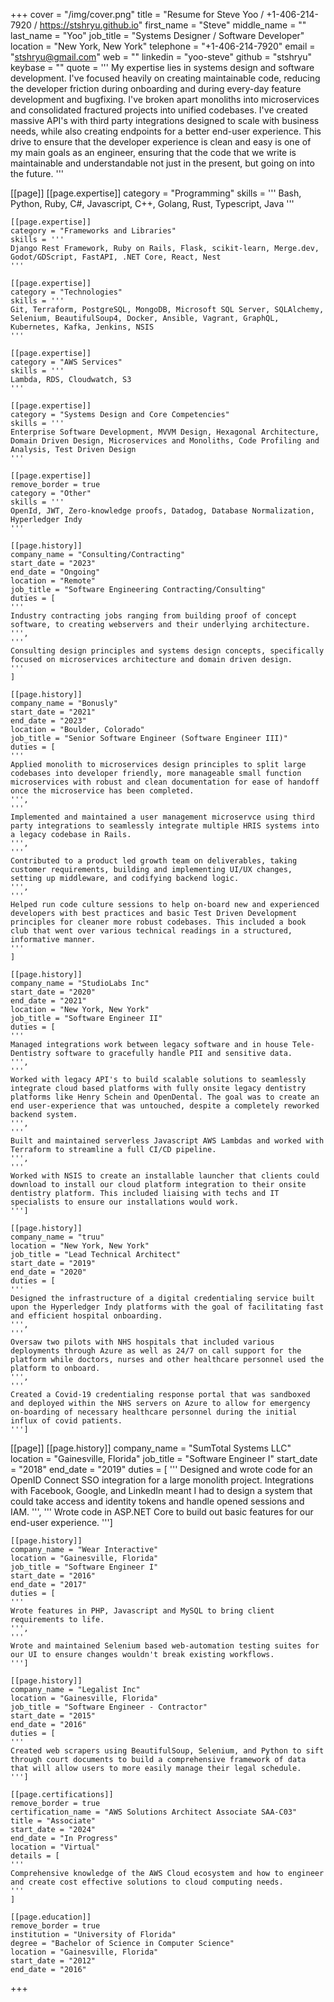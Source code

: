 +++
cover = "/img/cover.png"
title = "Resume for Steve Yoo / +1-406-214-7920 / https://stshryu.github.io"
first_name = "Steve"
middle_name = ""
last_name = "Yoo"
job_title = "Systems Designer / Software Developer"
location = "New York, New York"
telephone = "+1-406-214-7920"
email = "stshryu@gmail.com"
web = ""
linkedin = "yoo-steve"
github = "stshryu"
keybase = ""
quote = '''
My expertise lies in systems design and software development. I've focused heavily on creating maintainable code, reducing the developer friction during onboarding and during every-day feature development and bugfixing.
 I've broken apart monoliths into microservices and consolidated fractured projects into unified codebases. I've created massive API's with third party integrations designed to scale with business needs, while also creating endpoints for a better end-user experience.
 This drive to ensure that the developer experience is clean and easy is one of my main goals as an engineer, ensuring that the code that we write is maintainable and understandable not just in the present, but going on into the future.
'''

[[page]]
    [[page.expertise]]
    category = "Programming"
    skills = '''
    Bash, Python, Ruby, C#, Javascript, C++, Golang, Rust, Typescript, Java
    '''

    [[page.expertise]]
    category = "Frameworks and Libraries"
    skills = '''
    Django Rest Framework, Ruby on Rails, Flask, scikit-learn, Merge.dev, Godot/GDScript, FastAPI, .NET Core, React, Nest
    '''

    [[page.expertise]]
    category = "Technologies"
    skills = '''
    Git, Terraform, PostgreSQL, MongoDB, Microsoft SQL Server, SQLAlchemy, Selenium, BeautifulSoup4, Docker, Ansible, Vagrant, GraphQL, Kubernetes, Kafka, Jenkins, NSIS
    '''

    [[page.expertise]]
    category = "AWS Services"
    skills = '''
    Lambda, RDS, Cloudwatch, S3 
    '''

    [[page.expertise]]
    category = "Systems Design and Core Competencies"
    skills = '''
    Enterprise Software Development, MVVM Design, Hexagonal Architecture, Domain Driven Design, Microservices and Monoliths, Code Profiling and Analysis, Test Driven Design
    '''

    [[page.expertise]]
    remove_border = true
    category = "Other"
    skills = '''
    OpenId, JWT, Zero-knowledge proofs, Datadog, Database Normalization, Hyperledger Indy 
    '''

    [[page.history]] 
    company_name = "Consulting/Contracting"
    start_date = "2023"
    end_date = "Ongoing"
    location = "Remote"
    job_title = "Software Engineering Contracting/Consulting"
    duties = [
    '''
    Industry contracting jobs ranging from building proof of concept software, to creating webservers and their underlying architecture.
    ''',
    '''
    Consulting design principles and systems design concepts, specifically focused on microservices architecture and domain driven design.
    '''
    ]

    [[page.history]]
    company_name = "Bonusly"
    start_date = "2021"
    end_date = "2023"
    location = "Boulder, Colorado"
    job_title = "Senior Software Engineer (Software Engineer III)"
    duties = [
    '''
    Applied monolith to microservices design principles to split large codebases into developer friendly, more manageable small function microservices with robust and clean documentation for ease of handoff once the microservice has been completed.
    ''',
    '''
    Implemented and maintained a user management microservce using third party integrations to seamlessly integrate multiple HRIS systems into a legacy codebase in Rails.
    ''',
    '''
    Contributed to a product led growth team on deliverables, taking customer requirements, building and implementing UI/UX changes, setting up middleware, and codifying backend logic.
    ''',
    '''
    Helped run code culture sessions to help on-board new and experienced developers with best practices and basic Test Driven Development principles for cleaner more robust codebases. This included a book club that went over various technical readings in a structured, informative manner.
    '''
    ]
    
    [[page.history]]
    company_name = "StudioLabs Inc"
    start_date = "2020"
    end_date = "2021"
    location = "New York, New York"
    job_title = "Software Engineer II"
    duties = [
    '''
    Managed integrations work between legacy software and in house Tele-Dentistry software to gracefully handle PII and sensitive data.
    ''',
    '''
    Worked with legacy API's to build scalable solutions to seamlessly integrate cloud based platforms with fully onsite legacy dentistry platforms like Henry Schein and OpenDental. The goal was to create an end user-experience that was untouched, despite a completely reworked backend system.
    ''',
    '''
    Built and maintained serverless Javascript AWS Lambdas and worked with Terraform to streamline a full CI/CD pipeline.
    ''',
    '''
    Worked with NSIS to create an installable launcher that clients could download to install our cloud platform integration to their onsite dentistry platform. This included liaising with techs and IT specialists to ensure our installations would work.
    ''']

    [[page.history]]
    company_name = "truu"
    location = "New York, New York"
    job_title = "Lead Technical Architect"
    start_date = "2019"
    end_date = "2020"
    duties = [
    '''
    Designed the infrastructure of a digital credentialing service built upon the Hyperledger Indy platforms with the goal of facilitating fast and efficient hospital onboarding.
    ''',
    '''
    Oversaw two pilots with NHS hospitals that included various deployments through Azure as well as 24/7 on call support for the platform while doctors, nurses and other healthcare personnel used the platform to onboard.
    ''',
    '''
    Created a Covid-19 credentialing response portal that was sandboxed and deployed within the NHS servers on Azure to allow for emergency on-boarding of necessary healthcare personnel during the initial influx of covid patients.
    ''']

[[page]]
    [[page.history]]
    company_name = "SumTotal Systems LLC"
    location = "Gainesville, Florida"
    job_title = "Software Engineer I"
    start_date = "2018"
    end_date = "2019"
    duties = [
    '''
    Designed and wrote code for an OpenID Connect SSO integration for a large monolith project. Integrations with Facebook, Google, and LinkedIn meant I had to design a system that could take access and identity tokens and handle opened sessions and IAM.
    ''',
    '''
    Wrote code in ASP.NET Core to build out basic features for our end-user experience.
    ''']

    [[page.history]]
    company_name = "Wear Interactive"
    location = "Gainesville, Florida"
    job_title = "Software Engineer I"
    start_date = "2016"
    end_date = "2017"
    duties = [
    '''
    Wrote features in PHP, Javascript and MySQL to bring client requirements to life.
    ''',
    '''
    Wrote and maintained Selenium based web-automation testing suites for our UI to ensure changes wouldn't break existing workflows.
    ''']

    [[page.history]]
    company_name = "Legalist Inc"
    location = "Gainesville, Florida"
    job_title = "Software Engineer - Contractor"
    start_date = "2015"
    end_date = "2016"
    duties = [
    '''
    Created web scrapers using BeautifulSoup, Selenium, and Python to sift through court documents to build a comprehensive framework of data that will allow users to more easily manage their legal schedule.
    ''']

    [[page.certifications]]
    remove_border = true
    certification_name = "AWS Solutions Architect Associate SAA-C03"
    title = "Associate"
    start_date = "2024"
    end_date = "In Progress"
    location = "Virtual"
    details = [
    '''
    Comprehensive knowledge of the AWS Cloud ecosystem and how to engineer and create cost effective solutions to cloud computing needs.
    '''
    ]

    [[page.education]]
    remove_border = true
    institution = "University of Florida"
    degree = "Bachelor of Science in Computer Science"
    location = "Gainesville, Florida"
    start_date = "2012"
    end_date = "2016"
+++
